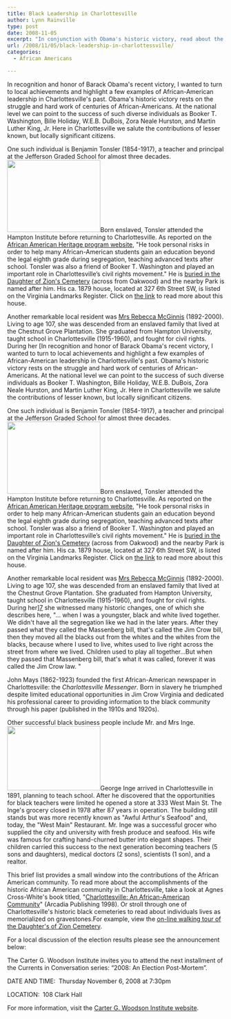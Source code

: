 ```yaml
---
title: Black Leadership in Charlottesville
author: Lynn Rainville
type: post
date: 2008-11-05
excerpt: "In conjunction with Obama's historic victory, read about the historic successes of Charlottesville's African-American community..."
url: /2008/11/05/black-leadership-in-charlottessville/
categories:
  - African Americans

---
```

In recognition and honor of Barack Obama's recent victory, I wanted to turn to local achievements and highlight a few examples of African-American leadership in Charlottesville's past. Obama's historic victory rests on the struggle and hard work of centuries of African-Americans. At the national level we can point to the success of such diverse individuals as Booker T. Washington, Bille Holiday, W.E.B. DuBois, Zora Neale Hurston, and Martin Luther King, Jr. Here in Charlottesville we salute the contributions of lesser known, but locally significant citizens.

One such individual is Benjamin Tonsler (1854-1917), a teacher and principal at the Jefferson Graded School for almost three decades. [<img class="alignright size-medium wp-image-245" title="benjamintonslerhse" src="/media/2008/11/benjamintonslerhse.jpg" alt="" width="216" height="167" />][1]Born enslaved, Tonsler attended the Hampton Institute before returning to Charlottesville. As reported on the [African American Heritage program website][2], "He took personal risks in order to help many African-American students gain an education beyond the legal eighth grade during segregation, teaching advanced texts after school. Tonsler was also a friend of Booker T. Washington and played an important role in Charlottesville’s civil rights movement." He is [buried in the Daughter of Zion's Cemetery][3] (across from Oakwood) and the nearby Park is named after him. His ca. 1879 house, located at 327 6th Street SW, is listed on the Virginia Landmarks Register. Click on [the link][4] to read more about this house.

[<img class="alignleft size-medium wp-image-244" title="rebeccamcginnis" src="/media/2008/11/rebeccamcginnis.jpg" alt="" />][5]Another remarkable local resident was [Mrs Rebecca McGinnis][6] (1892-2000). Living to age 107, she was descended from an enslaved family that lived at the Chestnut Grove Plantation. She graduated from Hampton University, taught school in Charlottesville (1915-1960), and fought for civil rights. During her [In recognition and honor of Barack Obama's recent victory, I wanted to turn to local achievements and highlight a few examples of African-American leadership in Charlottesville's past. Obama's historic victory rests on the struggle and hard work of centuries of African-Americans. At the national level we can point to the success of such diverse individuals as Booker T. Washington, Bille Holiday, W.E.B. DuBois, Zora Neale Hurston, and Martin Luther King, Jr. Here in Charlottesville we salute the contributions of lesser known, but locally significant citizens.

One such individual is Benjamin Tonsler (1854-1917), a teacher and principal at the Jefferson Graded School for almost three decades. [<img class="alignright size-medium wp-image-245" title="benjamintonslerhse" src="/media/2008/11/benjamintonslerhse.jpg" alt="" width="216" height="167" />][1]Born enslaved, Tonsler attended the Hampton Institute before returning to Charlottesville. As reported on the [African American Heritage program website][2], "He took personal risks in order to help many African-American students gain an education beyond the legal eighth grade during segregation, teaching advanced texts after school. Tonsler was also a friend of Booker T. Washington and played an important role in Charlottesville’s civil rights movement." He is [buried in the Daughter of Zion's Cemetery][3] (across from Oakwood) and the nearby Park is named after him. His ca. 1879 house, located at 327 6th Street SW, is listed on the Virginia Landmarks Register. Click on [the link][4] to read more about this house.

[<img class="alignleft size-medium wp-image-244" title="rebeccamcginnis" src="/media/2008/11/rebeccamcginnis.jpg" alt="" />][5]Another remarkable local resident was [Mrs Rebecca McGinnis][6] (1892-2000). Living to age 107, she was descended from an enslaved family that lived at the Chestnut Grove Plantation. She graduated from Hampton University, taught school in Charlottesville (1915-1960), and fought for civil rights. During her][7] she witnessed many historic changes, one of which she describes here, "&#8230; when I was a youngster, black and white lived together. We didn't have all the segregation like we had in the later years. After they passed what they called the Massenberg bill, that's called the Jim Crow bill, then they moved all the blacks out from the whites and the whites from the blacks, because where I used to live, whites used to live right across the street from where we lived. Children used to play all together&#8230;But when they passed that Massenberg bill, that's what it was called, forever it was called the Jim Crow law. "

John Mays (1862-1923) founded the first African-American newspaper in Charlottesville: the _Charlottesville Messenger_. Born in slavery he triumphed despite limited educational opportunities in Jim Crow Virginia and dedicated his professional career to providing information to the black community through his paper (published in the 1910s and 1920s).

Other successful black business people include Mr. and Mrs Inge. [<img class="aligncenter size-medium wp-image-243" title="Inge Grocery" src="/media/2008/11/ingegrocery.jpg" alt="" width="216" height="149" />][8]George Inge arrived in Charlottesville in 1891, planning to teach school. After he discovered that the opportunities for black teachers were limited he opened a store at 333 West Main St. The Inge's grocery closed in 1978 after 87 years in operation. The building still stands but was more recently known as "Awful Arthur's Seafood" and, today, the "West Main" Restaurant. Mr. Inge was a successful grocer who supplied the city and university with fresh produce and seafood. His wife was famous for crafting hand-churned butter into elegant shapes. Their children carried this success to the next generation becoming teachers (5 sons and daughters), medical doctors (2 sons), scientists (1 son), and a realtor.

This brief list provides a small window into the contributions of the African American community. To read more about the accomplishments of the historic African American community in Charlottesville, take a look at Agnes Cross-White's book titled, "[Charlottesville: An African-American Community][9]" (Arcadia Publishing 1998). Or stroll through one of Charlottesville's historic black cemeteries to read about individuals lives as memorialized on gravestones.For example, view the [on-line walking tour of the Daughter's of Zion Cemetery][10].

For a local discussion of the election results please see the announcement below:

The Carter G. Woodson Institute invites you to attend the next installment of the Currents in Conversation series: “2008: An Election Post-Mortem”.
  
DATE AND TIME:  Thursday November 6, 2008 at 7:30pm
  
LOCATION:  108 Clark Hall

For more information, visit the [Carter G. Woodson Institute website][11].

 [1]: /media/2008/11/benjamintonslerhse.jpg
 [2]: http://www.aaheritageva.org/search/sites.php?site_id=600
 [3]: http://www.virginia.edu/woodson/projects/aacaac/db/person/details/DOZ:18/
 [4]: http://www.dhr.virginia.gov/registers/Cities/Charlottesville/BenTonslerHouseCharlottesvilleMRA_HD_textlist.htm
 [5]: /media/2008/11/rebeccamcginnis.jpg
 [6]: http://cti.itc.virginia.edu/~aas405b/mcginnis.html
 [7]: http://cti.itc.virginia.edu/~aas405b/mcginnismem.html
 [8]: /media/2008/11/ingegrocery.jpg
 [9]: http://www.amazon.com/Charlottesville-VA-African-American-Community-America/dp/0752408895
 [10]: http://www.virginia.edu/woodson/projects/aacaac/CemSearch_Walking.shtml
 [11]: http://artsandsciences.virginia.edu/woodson/index.html
